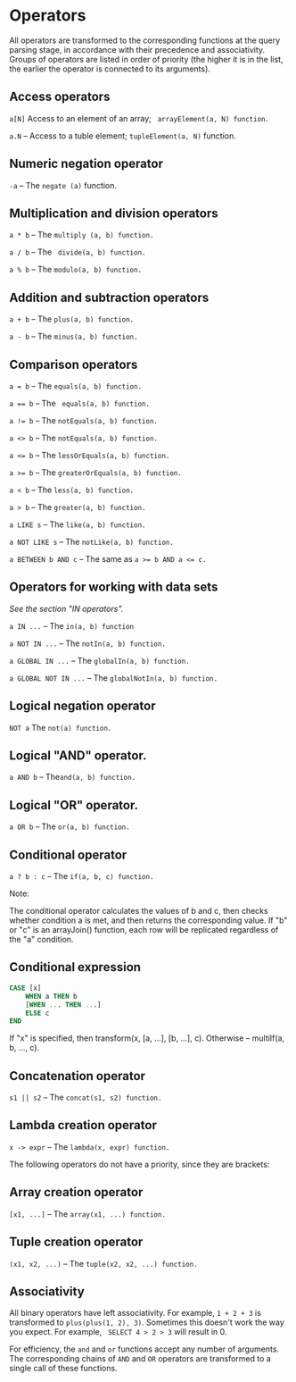 # Operators

All operators are transformed to the corresponding functions at the query parsing stage, in accordance with their precedence and associativity.
Groups of operators are listed in order of priority (the higher it is in the list, the earlier the operator is connected to its arguments).

## Access operators

`a[N]`  Access to an element of an array; ` arrayElement(a, N) function`.

`a.N` – Access to a tuble element; `tupleElement(a, N)` function.

## Numeric negation operator

`-a`  – The `negate (a)` function.

## Multiplication and division operators

`a * b`  – The `multiply (a, b) function.`

`a / b`  – The ` divide(a, b) function.`

`a % b` – The `modulo(a, b) function.`

## Addition and subtraction operators

`a + b` – The `plus(a, b) function.`

`a - b`  – The `minus(a, b) function.`

## Comparison operators

`a = b` – The `equals(a, b) function.`

`a == b` – The ` equals(a, b) function.`

`a != b` – The `notEquals(a, b) function.`

`a <> b` – The `notEquals(a, b) function.`

`a <= b` – The `lessOrEquals(a, b) function.`

`a >= b` – The `greaterOrEquals(a, b) function.`

`a < b` – The `less(a, b) function.`

`a > b` – The `greater(a, b) function.`

`a LIKE s` – The `like(a, b) function.`

`a NOT LIKE s` – The `notLike(a, b) function.`

`a BETWEEN b AND c` – The same as `a >= b AND a <= c.`

## Operators for working with data sets

*See the section "IN operators".*

`a IN ...` – The `in(a, b) function`

`a NOT IN ...` – The `notIn(a, b) function.`

`a GLOBAL IN ...` – The `globalIn(a, b) function.`

`a GLOBAL NOT IN ...` – The `globalNotIn(a, b) function.`

## Logical negation operator

`NOT a` The `not(a) function.`

## Logical "AND" operator.

`a AND b` – The`and(a, b) function.`

## Logical "OR" operator.

`a OR b` – The `or(a, b) function.`

## Conditional operator

`a ? b : c` – The `if(a, b, c) function.`

Note:

The conditional operator calculates the values of b and c, then checks whether condition a is met, and then returns the corresponding value. If "b" or "c" is an arrayJoin() function, each row will be replicated regardless of the "a" condition.

## Conditional expression

```sql
CASE [x]
    WHEN a THEN b
    [WHEN ... THEN ...]
    ELSE c
END
```

If "x" is specified, then transform(x, \[a, ...\], \[b, ...\], c). Otherwise – multiIf(a, b, ..., c).

## Concatenation operator

`s1 || s2` – The `concat(s1, s2) function.`

## Lambda creation operator

`x -> expr` – The `lambda(x, expr) function.`

The following operators do not have a priority, since they are brackets:

## Array creation operator

`[x1, ...]` – The `array(x1, ...) function.`

## Tuple creation operator

`(x1, x2, ...)` – The `tuple(x2, x2, ...) function.`

## Associativity

All binary operators have left associativity. For example, `1 + 2 + 3` is transformed to `plus(plus(1, 2), 3)`.
Sometimes this doesn't work the way you expect. For example, ` SELECT 4 > 2 > 3`  will result in 0.

For efficiency, the `and` and `or` functions accept any number of arguments. The corresponding chains of `AND` and `OR` operators are transformed to a single call of these functions.

